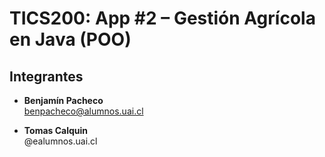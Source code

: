 # **TICS200: App #2 – Gestión Agrícola en Java (POO)**

## **Integrantes**
- **Benjamín Pacheco**  
  benpacheco@alumnos.uai.cl

- **Tomas Calquin**  
  @ealumnos.uai.cl
